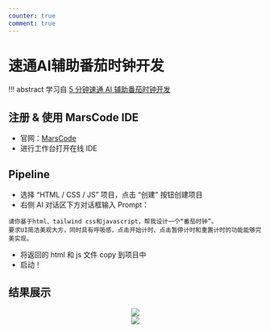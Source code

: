 ```yaml
---
counter: true
comment: true
---
```



# 速通AI辅助番茄时钟开发

!!! abstract
    学习自 [5 分钟速通 AI 辅助番茄时钟开发](https://www.datawhale.cn/activity/116/23/94?rankingPage=1)

## 注册 & 使用 MarsCode IDE

- 官网：[MarsCode]( https://www.marscode.cn/home?utm_source=school&utm_medium=datawhalelearn&utm_campaign=camp1)
- 进行工作台打开在线 IDE

## Pipeline

- 选择 “HTML / CSS / JS” 项目，点击 “创建” 按钮创建项目
- 右侧 AI 对话区下方对话框输入 Prompt：

```text
请你基于html、tailwind css和javascript，帮我设计一个“番茄时钟”。
要求UI简洁美观大方，同时具有呼吸感，点击开始计时、点击暂停计时和重置计时的功能能够完美实现。
```

- 将返回的 html 和 js 文件 copy 到项目中
- 启动！

## 结果展示

<center><img src="https://note.jujimeizuo.cn/assets/images/llm/dw2025winter/dw2025w-1-1.png"></center>
<center><img src="https://note.jujimeizuo.cn/assets/images/llm/dw2025winter/dw2025w-1-2.png"></center>